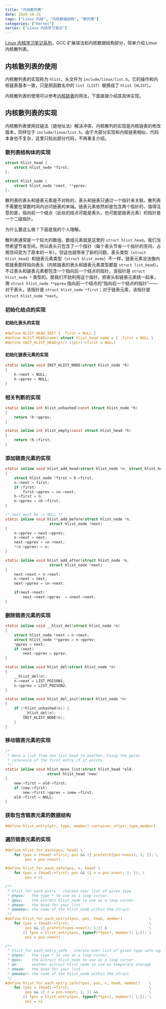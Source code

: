 ```yaml
---
title: "内核散列表"
date: 2020-10-15
tags: ["Linux 内核", "内核数据结构", "散列表"]
categories: ["Kernel"]
series: ["Linux 内核学习笔记"]
---
```


[Linux 内核学习笔记系列](/posts/kernel/kernel)，GCC 扩展语法和内核数据结构部分，简单介绍 Linux 内核散列表。

<!--more-->

## 内核散列表的使用

内核散列表的实现称为 `hlist`，头文件为 `include/linux/list.h`。它的操作和内核链表基本一致，只是把函数名中的 `list`（`LIST`）替换成了 `hlist`（`HLIST`）。

内核散列表的使用可以参考[内核链表](/posts/kernel/data-structure/list)的用法，下面直接介绍其具体实现。

## 内核散列表的实现

内核散列表使用拉链法（链地址法）解决冲突，内核散列的实现是内核链表的修改版本，同样位于 `include/linux/list.h`。由于大部分实现和内核链表相似，代码本身也不复杂，这里只贴出部分代码，不再重复介绍。

### 散列表结构体的实现

```c
struct hlist_head {
    struct hlist_node *first;
};

struct hlist_node {
    struct hlist_node *next, **pprev;
};
```

散列表的表头和链表元素是不对称的，表头和链表只通过一个指针来关联。散列表不需要在常数时间内访问链表的末端。链表元素依然却是包含两个指针的，值得注意的是，指向前一个结点（此处的结点可能是表头，也可能是链表元素）的指针是一个二级指针。

为什么要这么做？下面是我的个人理解。

散列表通常是一个较大的数组，数组元素就是这里的 `struct hlist_head`。我们当然希望节省空间，所以表头只包含了一个指针（每个表头节省一个指针的空间，占用空间变为了原本的一半）。但这也就带来了新的问题，表头类型（`struct hlist_head`）和链表元素类型（`struct hlist_node`）不一样，链表元素没法像内核链表那样指向表头（内核链表的表头和链表元素类型都是 `struct list_head`）。不过表头和链表元素都包含一个指向后一个结点的指针，该指针是 `struct hlist_node *` 类型的。那我们不妨利用这个指针，把表头和链表元素统一起来，用 `struct hlist_node **pprev` 指向前一个结点的“指向后一个结点的指针”——对于表头，该指针是 `struct hlist_node *first`；对于链表元素，该指针是 `struct hlist_node *next`。

### 初始化结点的实现

#### 初始化表头的实现

```c
#define HLIST_HEAD_INIT { .first = NULL }
#define HLIST_HEAD(name) struct hlist_head name = { .first = NULL }
#define INIT_HLIST_HEAD(ptr) ((ptr)->first = NULL)
```

#### 初始化链表元素的实现

```c
static inline void INIT_HLIST_NODE(struct hlist_node *h)
{
    h->next = NULL;
    h->pprev = NULL;
}
```

### 相关判断的实现

```c
static inline int hlist_unhashed(const struct hlist_node *h)
{
    return !h->pprev;
}

static inline int hlist_empty(const struct hlist_head *h)
{
    return !h->first;
}
```

### 添加链表元素的实现

```c
static inline void hlist_add_head(struct hlist_node *n, struct hlist_head *h)
{
    struct hlist_node *first = h->first;
    n->next = first;
    if (first)
        first->pprev = &n->next;
    h->first = n;
    n->pprev = &h->first;
}

/* next must be != NULL */
static inline void hlist_add_before(struct hlist_node *n,
                    struct hlist_node *next)
{
    n->pprev = next->pprev;
    n->next = next;
    next->pprev = &n->next;
    *(n->pprev) = n;
}

static inline void hlist_add_after(struct hlist_node *n,
                    struct hlist_node *next)
{
    next->next = n->next;
    n->next = next;
    next->pprev = &n->next;

    if(next->next)
        next->next->pprev  = &next->next;
}
```

### 删除链表元素的实现

```c
static inline void __hlist_del(struct hlist_node *n)
{
    struct hlist_node *next = n->next;
    struct hlist_node **pprev = n->pprev;
    *pprev = next;
    if (next)
        next->pprev = pprev;
}

static inline void hlist_del(struct hlist_node *n)
{
    __hlist_del(n);
    n->next = LIST_POISON1;
    n->pprev = LIST_POISON2;
}

static inline void hlist_del_init(struct hlist_node *n)
{
    if (!hlist_unhashed(n)) {
        __hlist_del(n);
        INIT_HLIST_NODE(n);
    }
}
```

### 移动链表元素的实现

```c
/*
 * Move a list from one list head to another. Fixup the pprev
 * reference of the first entry if it exists.
 */
static inline void hlist_move_list(struct hlist_head *old,
                   struct hlist_head *new)
{
    new->first = old->first;
    if (new->first)
        new->first->pprev = &new->first;
    old->first = NULL;
}
```

### 获取包含链表元素的数据结构

```c
#define hlist_entry(ptr, type, member) container_of(ptr,type,member)
```

### 遍历链表元素的实现

```c
#define hlist_for_each(pos, head) \
    for (pos = (head)->first; pos && ({ prefetch(pos->next); 1; }); \
         pos = pos->next)

#define hlist_for_each_safe(pos, n, head) \
    for (pos = (head)->first; pos && ({ n = pos->next; 1; }); \
         pos = n)

/**
 * hlist_for_each_entry - iterate over list of given type
 * @tpos:   the type * to use as a loop cursor.
 * @pos:    the &struct hlist_node to use as a loop cursor.
 * @head:   the head for your list.
 * @member: the name of the hlist_node within the struct.
 */
#define hlist_for_each_entry(tpos, pos, head, member)            \
    for (pos = (head)->first;                                    \
         pos && ({ prefetch(pos->next); 1;}) &                   \
        ({ tpos = hlist_entry(pos, typeof(*tpos), member); 1;}); \
         pos = pos->next)

/**
 * hlist_for_each_entry_safe - iterate over list of given type safe against removal of list entry
 * @tpos:   the type * to use as a loop cursor.
 * @pos:    the &struct hlist_node to use as a loop cursor.
 * @n:      another &struct hlist_node to use as temporary storage
 * @head:   the head for your list.
 * @member: the name of the hlist_node within the struct.
 */
#define hlist_for_each_entry_safe(tpos, pos, n, head, member)    \
    for (pos = (head)->first;                                    \
         pos && ({ n = pos->next; 1; }) &&                       \
        ({ tpos = hlist_entry(pos, typeof(*tpos), member); 1;}); \
         pos = n)
```
